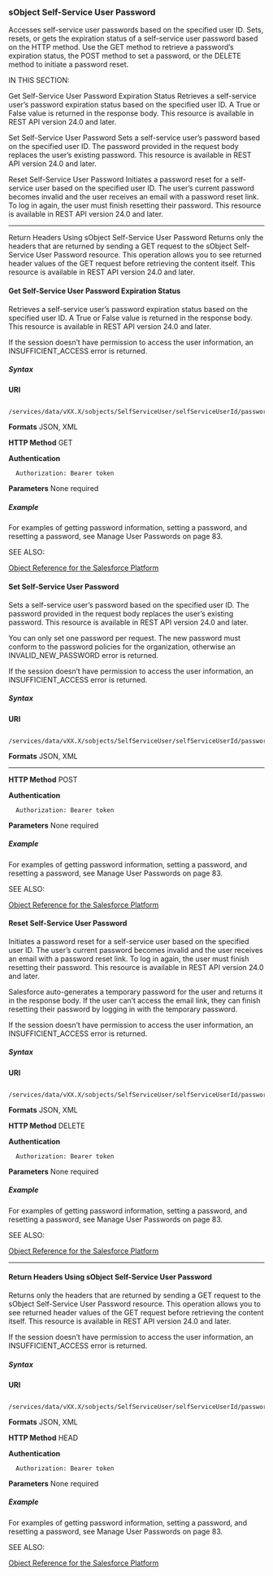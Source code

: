### sObject Self-Service User Password

Accesses self-service user passwords based on the specified user ID. Sets, resets, or gets the expiration status of a self-service user password
based on the HTTP method. Use the GET method to retrieve a password’s expiration status, the POST method to set a password, or the
DELETE method to initiate a password reset.

IN THIS SECTION:

Get Self-Service User Password Expiration Status
Retrieves a self-service user’s password expiration status based on the specified user ID. A True or False value is returned in the
response body. This resource is available in REST API version 24.0 and later.

Set Self-Service User Password
Sets a self-service user’s password based on the specified user ID. The password provided in the request body replaces the user’s
existing password. This resource is available in REST API version 24.0 and later.

Reset Self-Service User Password
Initiates a password reset for a self-service user based on the specified user ID. The user’s current password becomes invalid and the
user receives an email with a password reset link. To log in again, the user must finish resetting their password. This resource is
available in REST API version 24.0 and later.


-----

Return Headers Using sObject Self-Service User Password
Returns only the headers that are returned by sending a GET request to the sObject Self-Service User Password resource. This operation
allows you to see returned header values of the GET request before retrieving the content itself. This resource is available in REST
API version 24.0 and later.

#### Get Self-Service User Password Expiration Status

Retrieves a self-service user’s password expiration status based on the specified user ID. A True or False value is returned in the response
body. This resource is available in REST API version 24.0 and later.

If the session doesn’t have permission to access the user information, an INSUFFICIENT_ACCESS error is returned.

##### Syntax

**URI**
```
  /services/data/vXX.X/sobjects/SelfServiceUser/selfServiceUserId/password

```
**Formats**
JSON, XML

**HTTP Method**
GET

**Authentication**
```
  Authorization: Bearer token

```
**Parameters**
None required

##### Example

For examples of getting password information, setting a password, and resetting a password, see Manage User Passwords on page 83.

SEE ALSO:

[Object Reference for the Salesforce Platform](https://developer.salesforce.com/docs/atlas.en-us.252.0.object_reference.meta/object_reference/)

#### Set Self-Service User Password

Sets a self-service user’s password based on the specified user ID. The password provided in the request body replaces the user’s existing
password. This resource is available in REST API version 24.0 and later.

You can only set one password per request. The new password must conform to the password policies for the organization, otherwise
an INVALID_NEW_PASSWORD error is returned.

If the session doesn’t have permission to access the user information, an INSUFFICIENT_ACCESS error is returned.

##### Syntax

**URI**
```
  /services/data/vXX.X/sobjects/SelfServiceUser/selfServiceUserId/password

```
**Formats**
JSON, XML


-----

**HTTP Method**
POST

**Authentication**
```
  Authorization: Bearer token

```
**Parameters**
None required

##### Example

For examples of getting password information, setting a password, and resetting a password, see Manage User Passwords on page 83.

SEE ALSO:

[Object Reference for the Salesforce Platform](https://developer.salesforce.com/docs/atlas.en-us.252.0.object_reference.meta/object_reference/)

#### Reset Self-Service User Password

Initiates a password reset for a self-service user based on the specified user ID. The user’s current password becomes invalid and the user
receives an email with a password reset link. To log in again, the user must finish resetting their password. This resource is available in
REST API version 24.0 and later.

Salesforce auto-generates a temporary password for the user and returns it in the response body. If the user can’t access the email link,
they can finish resetting their password by logging in with the temporary password.

If the session doesn’t have permission to access the user information, an INSUFFICIENT_ACCESS error is returned.

##### Syntax

**URI**
```
  /services/data/vXX.X/sobjects/SelfServiceUser/selfServiceUserId/password

```
**Formats**
JSON, XML

**HTTP Method**
DELETE

**Authentication**
```
  Authorization: Bearer token

```
**Parameters**
None required

##### Example

For examples of getting password information, setting a password, and resetting a password, see Manage User Passwords on page 83.

SEE ALSO:

[Object Reference for the Salesforce Platform](https://developer.salesforce.com/docs/atlas.en-us.252.0.object_reference.meta/object_reference/)


-----

#### Return Headers Using sObject Self-Service User Password

Returns only the headers that are returned by sending a GET request to the sObject Self-Service User Password resource. This operation
allows you to see returned header values of the GET request before retrieving the content itself. This resource is available in REST API
version 24.0 and later.

If the session doesn’t have permission to access the user information, an INSUFFICIENT_ACCESS error is returned.

##### Syntax

**URI**
```
  /services/data/vXX.X/sobjects/SelfServiceUser/selfServiceUserId/password

```
**Formats**
JSON, XML

**HTTP Method**
HEAD

**Authentication**
```
  Authorization: Bearer token

```
**Parameters**
None required

##### Example

For examples of getting password information, setting a password, and resetting a password, see Manage User Passwords on page 83.

SEE ALSO:

[Object Reference for the Salesforce Platform](https://developer.salesforce.com/docs/atlas.en-us.252.0.object_reference.meta/object_reference/)
